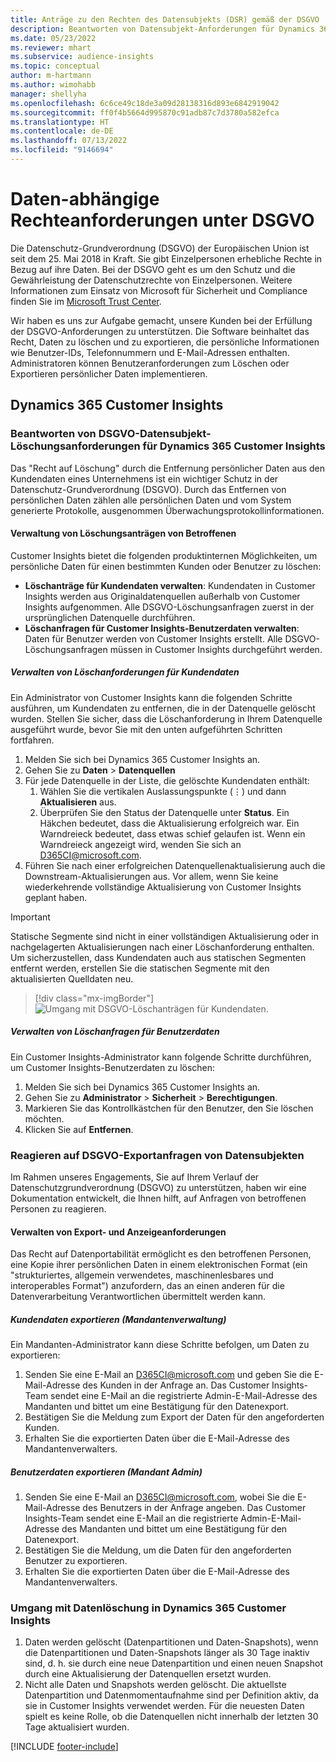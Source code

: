 ```yaml
---
title: Anträge zu den Rechten des Datensubjekts (DSR) gemäß der DSGVO | Microsoft Docs
description: Beantworten von Datensubjekt-Anforderungen für Dynamics 365 Customer Insights
ms.date: 05/23/2022
ms.reviewer: mhart
ms.subservice: audience-insights
ms.topic: conceptual
author: m-hartmann
ms.author: wimohabb
manager: shellyha
ms.openlocfilehash: 6c6ce49c18de3a09d28138316d893e6842919042
ms.sourcegitcommit: ff0f4b5664d995870c91adb87c7d3780a582efca
ms.translationtype: HT
ms.contentlocale: de-DE
ms.lasthandoff: 07/13/2022
ms.locfileid: "9146694"
---
```

# <a name="data-subject-rights-dsr-requests-under-gdpr"></a>Daten-abhängige Rechteanforderungen unter DSGVO

Die Datenschutz-Grundverordnung (DSGVO) der Europäischen Union ist seit dem 25. Mai 2018 in Kraft. Sie gibt Einzelpersonen erhebliche Rechte in Bezug auf ihre Daten. Bei der DSGVO geht es um den Schutz und die Gewährleistung der Datenschutzrechte von Einzelpersonen. Weitere Informationen zum Einsatz von Microsoft für Sicherheit und Compliance finden Sie im [Microsoft Trust Center](https://www.microsoft.com/trust-center).

Wir haben es uns zur Aufgabe gemacht, unsere Kunden bei der Erfüllung der DSGVO-Anforderungen zu unterstützen. Die Software beinhaltet das Recht, Daten zu löschen und zu exportieren, die persönliche Informationen wie Benutzer-IDs, Telefonnummern und E-Mail-Adressen enthalten. Administratoren können Benutzeranforderungen zum Löschen oder Exportieren persönlicher Daten implementieren.

## <a name="dynamics-365-customer-insights"></a>Dynamics 365 Customer Insights

### <a name="responding-to-gdpr-data-subject-delete-requests-for-dynamics-365-customer-insights"></a>Beantworten von DSGVO-Datensubjekt-Löschungsanforderungen für Dynamics 365 Customer Insights

Das "Recht auf Löschung" durch die Entfernung persönlicher Daten aus den Kundendaten eines Unternehmens ist ein wichtiger Schutz in der Datenschutz-Grundverordnung (DSGVO). Durch das Entfernen von persönlichen Daten zählen alle persönlichen Daten und vom System generierte Protokolle, ausgenommen Überwachungsprotokollinformationen.

#### <a name="manage-data-subject-delete-requests"></a>Verwaltung von Löschungsanträgen von Betroffenen

Customer Insights bietet die folgenden produktinternen Möglichkeiten, um persönliche Daten für einen bestimmten Kunden oder Benutzer zu löschen:

- **Löschanträge für Kundendaten verwalten**: Kundendaten in Customer Insights werden aus Originaldatenquellen außerhalb von Customer Insights aufgenommen. Alle DSGVO-Löschungsanfragen zuerst in der ursprünglichen Datenquelle durchführen.
- **Löschanfragen für Customer Insights-Benutzerdaten verwalten**: Daten für Benutzer werden von Customer Insights erstellt. Alle DSGVO-Löschungsanfragen müssen in Customer Insights durchgeführt werden.

##### <a name="manage-requests-to-delete-customer-data"></a>Verwalten von Löschanforderungen für Kundendaten

Ein Administrator von Customer Insights kann die folgenden Schritte ausführen, um Kundendaten zu entfernen, die in der Datenquelle gelöscht wurden. Stellen Sie sicher, dass die Löschanforderung in Ihrem Datenquelle ausgeführt wurde, bevor Sie mit den unten aufgeführten Schritten fortfahren. 

1. Melden Sie sich bei Dynamics 365 Customer Insights an.
1. Gehen Sie zu **Daten** > **Datenquellen**
1. Für jede Datenquelle in der Liste, die gelöschte Kundendaten enthält:
   1. Wählen Sie die vertikalen Auslassungspunkte (&vellip;) und dann **Aktualisieren** aus.
   1. Überprüfen Sie den Status der Datenquelle unter **Status**. Ein Häkchen bedeutet, dass die Aktualisierung erfolgreich war. Ein Warndreieck bedeutet, dass etwas schief gelaufen ist. Wenn ein Warndreieck angezeigt wird, wenden Sie sich an D365CI@microsoft.com.
1. Führen Sie nach einer erfolgreichen Datenquellenaktualisierung auch die Downstream-Aktualisierungen aus. Vor allem, wenn Sie keine wiederkehrende vollständige Aktualisierung von Customer Insights geplant haben. 

> [!IMPORTANT]
> Statische Segmente sind nicht in einer vollständigen Aktualisierung oder in nachgelagerten Aktualisierungen nach einer Löschanforderung enthalten. Um sicherzustellen, dass Kundendaten auch aus statischen Segmenten entfernt werden, erstellen Sie die statischen Segmente mit den aktualisierten Quelldaten neu.

> [!div class="mx-imgBorder"]
> ![Umgang mit DSGVO-Löschanträgen für Kundendaten.](media/gdpr-data-sources.png "Behandlung von DSGVO-Löschungsanträgen für Kundendaten")

##### <a name="manage-delete-requests-for-user-data"></a>Verwalten von Löschanfragen für Benutzerdaten

Ein Customer Insights-Administrator kann folgende Schritte durchführen, um Customer Insights-Benutzerdaten zu löschen:

1. Melden Sie sich bei Dynamics 365 Customer Insights an.
2. Gehen Sie zu **Administrator** > **Sicherheit** > **Berechtigungen**.
3. Markieren Sie das Kontrollkästchen für den Benutzer, den Sie löschen möchten.
4. Klicken Sie auf **Entfernen**.

### <a name="responding-to-gdpr-data-subject-export-requests"></a>Reagieren auf DSGVO-Exportanfragen von Datensubjekten

Im Rahmen unseres Engagements, Sie auf Ihrem Verlauf der Datenschutzgrundverordnung (DSGVO) zu unterstützen, haben wir eine Dokumentation entwickelt, die Ihnen hilft, auf Anfragen von betroffenen Personen zu reagieren.

#### <a name="manage-export-and-view-requests"></a>Verwalten von Export- und Anzeigeanforderungen

Das Recht auf Datenportabilität ermöglicht es den betroffenen Personen, eine Kopie ihrer persönlichen Daten in einem elektronischen Format (ein "strukturiertes, allgemein verwendetes, maschinenlesbares und interoperables Format") anzufordern, das an einen anderen für die Datenverarbeitung Verantwortlichen übermittelt werden kann.

##### <a name="export-customer-data-tenant-admin"></a>Kundendaten exportieren (Mandantenverwaltung)

Ein Mandanten-Administrator kann diese Schritte befolgen, um Daten zu exportieren:

1. Senden Sie eine E-Mail an D365CI@microsoft.com und geben Sie die E-Mail-Adresse des Kunden in der Anfrage an. Das Customer Insights-Team sendet eine E-Mail an die registrierte Admin-E-Mail-Adresse des Mandanten und bittet um eine Bestätigung für den Datenexport.
2. Bestätigen Sie die Meldung zum Export der Daten für den angeforderten Kunden.
3. Erhalten Sie die exportierten Daten über die E-Mail-Adresse des Mandantenverwalters.

##### <a name="export-user-data-tenant-admin"></a>Benutzerdaten exportieren (Mandant Admin)

1. Senden Sie eine E-Mail an D365CI@microsoft.com, wobei Sie die E-Mail-Adresse des Benutzers in der Anfrage angeben. Das Customer Insights-Team sendet eine E-Mail an die registrierte Admin-E-Mail-Adresse des Mandanten und bittet um eine Bestätigung für den Datenexport.
2. Bestätigen Sie die Meldung, um die Daten für den angeforderten Benutzer zu exportieren.
3. Erhalten Sie die exportierten Daten über die E-Mail-Adresse des Mandantenverwalters.

### <a name="data-deletion-handling-in-dynamics-365-customer-insights"></a>Umgang mit Datenlöschung in Dynamics 365 Customer Insights

1. Daten werden gelöscht (Datenpartitionen und Daten-Snapshots), wenn die Datenpartitionen und Daten-Snapshots länger als 30 Tage inaktiv sind, d. h. sie durch eine neue Datenpartition und einen neuen Snapshot durch eine Aktualisierung der Datenquellen ersetzt wurden.
2. Nicht alle Daten und Snapshots werden gelöscht. Die aktuellste Datenpartition und Datenmomentaufnahme sind per Definition aktiv, da sie in Customer Insights verwendet werden. Für die neuesten Daten spielt es keine Rolle, ob die Datenquellen nicht innerhalb der letzten 30 Tage aktualisiert wurden.

[!INCLUDE [footer-include](includes/footer-banner.md)]
